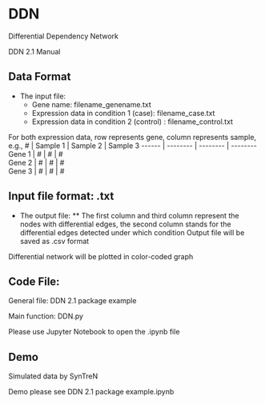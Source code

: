 # DDN
Differential Dependency Network

DDN 2.1 Manual

## Data Format

* The input file:
	* Gene name: filename_genename.txt
	* Expression data in condition 1 (case): filename_case.txt
	* Expression data in condition 2 (control) : filename_control.txt

For both expression data, row represents gene, column represents sample, e.g., 
    #   | Sample 1 | Sample 2 | Sample 3 
 ------ | -------- | -------- | -------- 
 Gene 1 |    #     |    #     |    #     
 Gene 2 |    #     |    #     |    #     
 Gene 3 |    #     |    #     |    #     

## Input file format: .txt

* The output file:
** The first column and third column represent the nodes with differential edges, the second column stands for the differential edges detected under which condition
Output file will be saved as .csv format

Differential network will be plotted in color-coded graph

## Code File:

General file: DDN 2.1 package example 

Main function: DDN.py

Please use Jupyter Notebook to open the .ipynb file

## Demo

Simulated data by SynTreN

Demo please see  DDN 2.1 package example.ipynb
